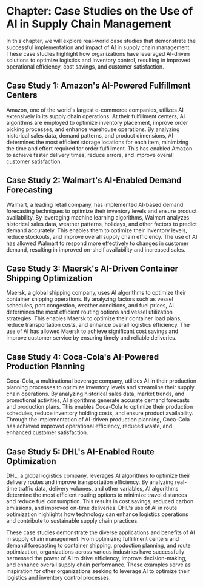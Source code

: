 Chapter: Case Studies on the Use of AI in Supply Chain Management
=================================================================

In this chapter, we will explore real-world case studies that demonstrate the successful implementation and impact of AI in supply chain management. These case studies highlight how organizations have leveraged AI-driven solutions to optimize logistics and inventory control, resulting in improved operational efficiency, cost savings, and customer satisfaction.

Case Study 1: Amazon's AI-Powered Fulfillment Centers
-----------------------------------------------------

Amazon, one of the world's largest e-commerce companies, utilizes AI extensively in its supply chain operations. At their fulfillment centers, AI algorithms are employed to optimize inventory placement, improve order picking processes, and enhance warehouse operations. By analyzing historical sales data, demand patterns, and product dimensions, AI determines the most efficient storage locations for each item, minimizing the time and effort required for order fulfillment. This has enabled Amazon to achieve faster delivery times, reduce errors, and improve overall customer satisfaction.

Case Study 2: Walmart's AI-Enabled Demand Forecasting
-----------------------------------------------------

Walmart, a leading retail company, has implemented AI-based demand forecasting techniques to optimize their inventory levels and ensure product availability. By leveraging machine learning algorithms, Walmart analyzes historical sales data, weather patterns, holidays, and other factors to predict demand accurately. This enables them to optimize their inventory levels, reduce stockouts, and improve overall supply chain efficiency. The use of AI has allowed Walmart to respond more effectively to changes in customer demand, resulting in improved on-shelf availability and increased sales.

Case Study 3: Maersk's AI-Driven Container Shipping Optimization
----------------------------------------------------------------

Maersk, a global shipping company, uses AI algorithms to optimize their container shipping operations. By analyzing factors such as vessel schedules, port congestion, weather conditions, and fuel prices, AI determines the most efficient routing options and vessel utilization strategies. This enables Maersk to optimize their container load plans, reduce transportation costs, and enhance overall logistics efficiency. The use of AI has allowed Maersk to achieve significant cost savings and improve customer service by ensuring timely and reliable deliveries.

Case Study 4: Coca-Cola's AI-Powered Production Planning
--------------------------------------------------------

Coca-Cola, a multinational beverage company, utilizes AI in their production planning processes to optimize inventory levels and streamline their supply chain operations. By analyzing historical sales data, market trends, and promotional activities, AI algorithms generate accurate demand forecasts and production plans. This enables Coca-Cola to optimize their production schedules, reduce inventory holding costs, and ensure product availability. Through the implementation of AI-driven production planning, Coca-Cola has achieved improved operational efficiency, reduced waste, and enhanced customer satisfaction.

Case Study 5: DHL's AI-Enabled Route Optimization
-------------------------------------------------

DHL, a global logistics company, leverages AI algorithms to optimize their delivery routes and improve transportation efficiency. By analyzing real-time traffic data, delivery volumes, and other variables, AI algorithms determine the most efficient routing options to minimize travel distances and reduce fuel consumption. This results in cost savings, reduced carbon emissions, and improved on-time deliveries. DHL's use of AI in route optimization highlights how technology can enhance logistics operations and contribute to sustainable supply chain practices.

These case studies demonstrate the diverse applications and benefits of AI in supply chain management. From optimizing fulfillment centers and demand forecasting to container shipping, production planning, and route optimization, organizations across various industries have successfully harnessed the power of AI to drive efficiency, improve decision-making, and enhance overall supply chain performance. These examples serve as inspiration for other organizations seeking to leverage AI to optimize their logistics and inventory control processes.
